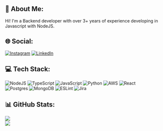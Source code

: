 ## 💫 About Me:
Hi! I'm a Backend developer with over 3+ years of experience developing in Javascript with NodeJS.


## 🌐 Social:
[![Instagram](https://img.shields.io/badge/Instagram-%23E4405F.svg?logo=Instagram&logoColor=white)](https://instagram.com/wallacedelesposti)
[![LinkedIn](https://img.shields.io/badge/LinkedIn-%230077B5.svg?logo=linkedin&logoColor=white)](https://linkedin.com/in/wallace-delesposti-da-silva) 

## 💻 Tech Stack:
![NodeJS](https://img.shields.io/badge/node.js-6DA55F?style=for-the-badge&logo=node.js&logoColor=white) ![TypeScript](https://img.shields.io/badge/typescript-%23007ACC.svg?style=for-the-badge&logo=typescript&logoColor=white) ![JavaScript](https://img.shields.io/badge/javascript-%23323330.svg?style=for-the-badge&logo=javascript&logoColor=%23F7DF1E) ![Python](https://img.shields.io/badge/python-3670A0?style=for-the-badge&logo=python&logoColor=ffdd54) ![AWS](https://img.shields.io/badge/AWS-%23FF9900.svg?style=for-the-badge&logo=amazon-aws&logoColor=white) ![React](https://img.shields.io/badge/react-%2320232a.svg?style=for-the-badge&logo=react&logoColor=%2361DAFB) ![Postgres](https://img.shields.io/badge/postgres-%23316192.svg?style=for-the-badge&logo=postgresql&logoColor=white) ![MongoDB](https://img.shields.io/badge/MongoDB-%234ea94b.svg?style=for-the-badge&logo=mongodb&logoColor=white) ![ESLint](https://img.shields.io/badge/ESLint-4B3263?style=for-the-badge&logo=eslint&logoColor=white) ![Jira](https://img.shields.io/badge/jira-%230A0FFF.svg?style=for-the-badge&logo=jira&logoColor=white) 
## 📊 GitHub Stats:
![](https://github-readme-streak-stats.herokuapp.com/?user=WDelesposti&theme=dark&hide_border=false)<br/>
![](https://github-readme-stats.vercel.app/api/top-langs/?username=WDelesposti&theme=dark&hide_border=false&include_all_commits=false&count_private=true&layout=compact)


<!--[![](https://visitcount.itsvg.in/api?id=WDelesposti&icon=0&color=0)](https://visitcount.itsvg.in)-->

<!--[![](https://visitcount.itsvg.in/api?id=WDelesposti&icon=0&color=0)](https://visitcount.itsvg.in)-->

<!-- Proudly created with GPRM ( https://gprm.itsvg.in ) -->

